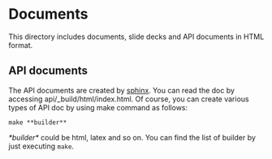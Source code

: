 Documents
=========
This directory includes documents, slide decks and API documents in HTML format.

## API documents
The API documents are created by [sphinx](http://www.sphinx-doc.org/en/stable/). You can read the doc by accessing api/_build/html/index.html.
Of course, you can create various types of API doc by using make command as follows:
```
make **builder**
```
*\*builder\** could be html, latex and so on. You can find the list of builder by just executing `make`.
